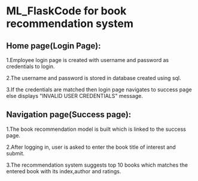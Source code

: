# ML_FlaskCode for book recommendation system

## Home page(Login Page): 

1.Employee login page is created with username and password as credentials to login.
                       
2.The username and password is stored in database created using sql.

3.If the credentials are matched then login page navigates to success page else displays "INVALID USER CREDENTIALS" message.
                       
## Navigation page(Success page): 

1.The book recommendation model is built which is linked to the success page.

2.After logging in, user is asked to enter the book title of interest and submit.

3.The recommendation system suggests top 10 books which matches the entered book with its index,author and ratings.
